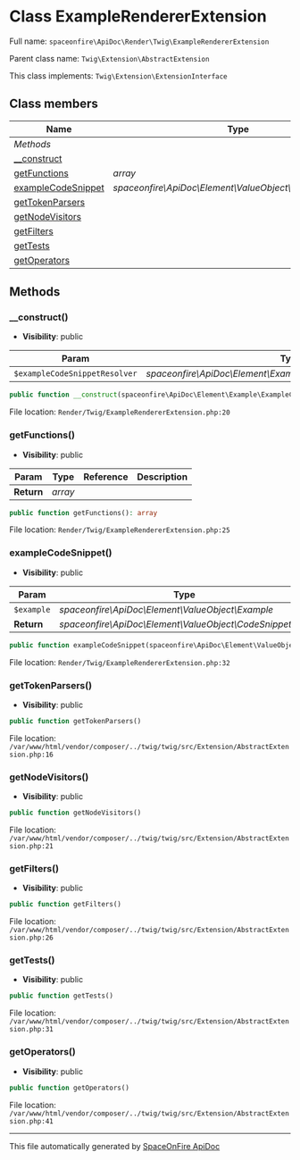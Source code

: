 # Class ExampleRendererExtension

Full name: `spaceonfire\ApiDoc\Render\Twig\ExampleRendererExtension`

Parent class name: `Twig\Extension\AbstractExtension`

This class implements: `Twig\Extension\ExtensionInterface`

## Class members

| Name                                                                                              | Type                                                           | Summary | Additional                   |
| ------------------------------------------------------------------------------------------------- | -------------------------------------------------------------- | ------- | ---------------------------- |
| _Methods_                                                                                         |                                                                |         |                              |
| [\_\_construct](#spaceonfire_apidoc_render_twig_examplerendererextension_construct)               |                                                                |         | [📢](# "Visibility: public") |
| [getFunctions](#spaceonfire_apidoc_render_twig_examplerendererextension_getfunctions)             | _array_                                                        |         | [📢](# "Visibility: public") |
| [exampleCodeSnippet](#spaceonfire_apidoc_render_twig_examplerendererextension_examplecodesnippet) | _spaceonfire\ApiDoc\Element\ValueObject\CodeSnippet&#124;null_ |         | [📢](# "Visibility: public") |
| [getTokenParsers](#twig_extension_abstractextension_gettokenparsers)                              |                                                                |         | [📢](# "Visibility: public") |
| [getNodeVisitors](#twig_extension_abstractextension_getnodevisitors)                              |                                                                |         | [📢](# "Visibility: public") |
| [getFilters](#twig_extension_abstractextension_getfilters)                                        |                                                                |         | [📢](# "Visibility: public") |
| [getTests](#twig_extension_abstractextension_gettests)                                            |                                                                |         | [📢](# "Visibility: public") |
| [getOperators](#twig_extension_abstractextension_getoperators)                                    |                                                                |         | [📢](# "Visibility: public") |

## Methods

<a name="spaceonfire_apidoc_render_twig_examplerendererextension_construct"></a>

### \_\_construct()

-   **Visibility**: public

| Param                         | Type                                                            | Reference | Description |
| ----------------------------- | --------------------------------------------------------------- | --------- | ----------- |
| `$exampleCodeSnippetResolver` | _spaceonfire\ApiDoc\Element\Example\ExampleCodeSnippetResolver_ | No        |             |

```php
public function __construct(spaceonfire\ApiDoc\Element\Example\ExampleCodeSnippetResolver $exampleCodeSnippetResolver)
```

File location: `Render/Twig/ExampleRendererExtension.php:20`

<a name="spaceonfire_apidoc_render_twig_examplerendererextension_getfunctions"></a>

### getFunctions()

-   **Visibility**: public

| Param      | Type    | Reference | Description |
| ---------- | ------- | --------- | ----------- |
| **Return** | _array_ |           |             |

```php
public function getFunctions(): array
```

File location: `Render/Twig/ExampleRendererExtension.php:25`

<a name="spaceonfire_apidoc_render_twig_examplerendererextension_examplecodesnippet"></a>

### exampleCodeSnippet()

-   **Visibility**: public

| Param      | Type                                                           | Reference | Description |
| ---------- | -------------------------------------------------------------- | --------- | ----------- |
| `$example` | _spaceonfire\ApiDoc\Element\ValueObject\Example_               | No        |             |
| **Return** | _spaceonfire\ApiDoc\Element\ValueObject\CodeSnippet&#124;null_ |           |             |

```php
public function exampleCodeSnippet(spaceonfire\ApiDoc\Element\ValueObject\Example $example): spaceonfire\ApiDoc\Element\ValueObject\CodeSnippet|null
```

File location: `Render/Twig/ExampleRendererExtension.php:32`

<a name="twig_extension_abstractextension_gettokenparsers"></a>

### getTokenParsers()

-   **Visibility**: public

```php
public function getTokenParsers()
```

File location: `/var/www/html/vendor/composer/../twig/twig/src/Extension/AbstractExtension.php:16`

<a name="twig_extension_abstractextension_getnodevisitors"></a>

### getNodeVisitors()

-   **Visibility**: public

```php
public function getNodeVisitors()
```

File location: `/var/www/html/vendor/composer/../twig/twig/src/Extension/AbstractExtension.php:21`

<a name="twig_extension_abstractextension_getfilters"></a>

### getFilters()

-   **Visibility**: public

```php
public function getFilters()
```

File location: `/var/www/html/vendor/composer/../twig/twig/src/Extension/AbstractExtension.php:26`

<a name="twig_extension_abstractextension_gettests"></a>

### getTests()

-   **Visibility**: public

```php
public function getTests()
```

File location: `/var/www/html/vendor/composer/../twig/twig/src/Extension/AbstractExtension.php:31`

<a name="twig_extension_abstractextension_getoperators"></a>

### getOperators()

-   **Visibility**: public

```php
public function getOperators()
```

File location: `/var/www/html/vendor/composer/../twig/twig/src/Extension/AbstractExtension.php:41`

---

This file automatically generated by [SpaceOnFire ApiDoc](https://github.com/spaceonfire/apidoc)
